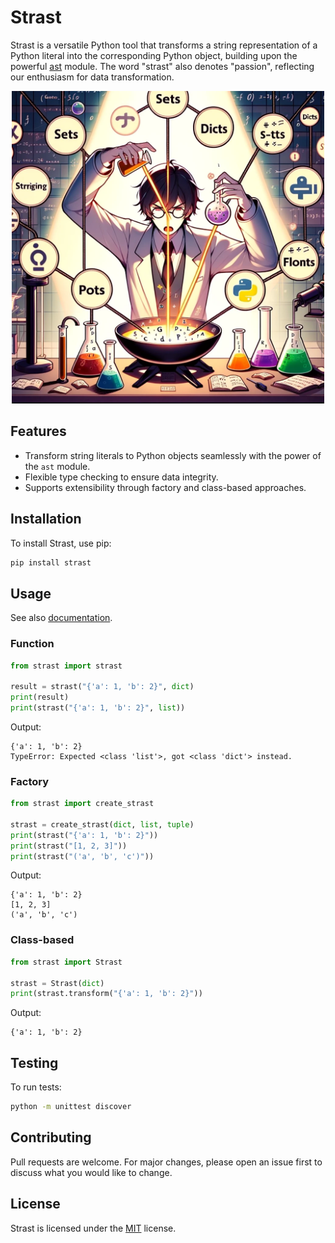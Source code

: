 # Strast

Strast is a versatile Python tool that transforms a string representation of a Python literal into the corresponding Python object, building upon the powerful [ast](https://docs.python.org/3/library/ast.html) module. The word "strast" also denotes "passion", reflecting our enthusiasm for data transformation. 


<div align="center">
<img src="https://github.com/janthmueller/strast/blob/main/assets/strast.png" width=500/>
</div>

## Features
- Transform string literals to Python objects seamlessly with the power of the `ast` module.
- Flexible type checking to ensure data integrity.
- Supports extensibility through factory and class-based approaches.

## Installation
To install Strast, use pip:

```bash
pip install strast
```

## Usage

See also [documentation](https://janthmueller.github.io/strast/docs/strast.html).
### Function
```python
from strast import strast

result = strast("{'a': 1, 'b': 2}", dict)
print(result)
print(strast("{'a': 1, 'b': 2}", list))
```
Output:
```
{'a': 1, 'b': 2}
TypeError: Expected <class 'list'>, got <class 'dict'> instead.
```

### Factory
```python
from strast import create_strast

strast = create_strast(dict, list, tuple)
print(strast("{'a': 1, 'b': 2}"))
print(strast("[1, 2, 3]"))
print(strast("('a', 'b', 'c')"))
```
Output:
```
{'a': 1, 'b': 2}
[1, 2, 3]
('a', 'b', 'c')
```

### Class-based
```python
from strast import Strast

strast = Strast(dict)
print(strast.transform("{'a': 1, 'b': 2}"))
```
Output:
```
{'a': 1, 'b': 2}
```

## Testing
To run tests:
```bash
python -m unittest discover
```

## Contributing
Pull requests are welcome. For major changes, please open an issue first to discuss what you would like to change.

## License
Strast is licensed under the [MIT](https://choosealicense.com/licenses/mit/) license.

